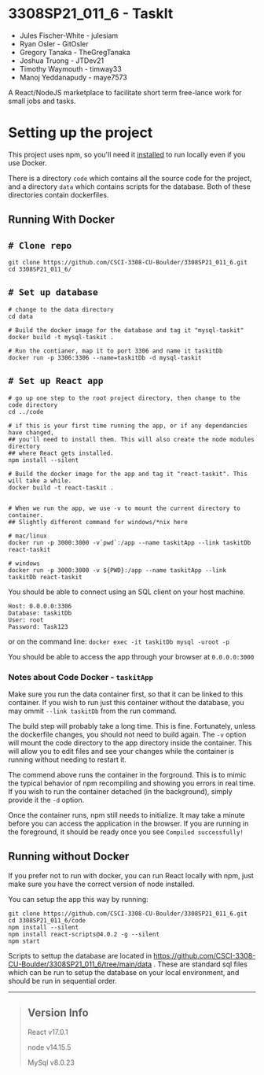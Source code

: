 # 3308SP21_011_6 - TaskIt

* Jules Fischer-White - julesiam
* Ryan Osler - GitOsler
* Gregory Tanaka - TheGregTanaka
* Joshua Truong - JTDev21
* Timothy Waymouth - timway33
* Manoj Yeddanapudy - maye7573


A React/NodeJS marketplace to facilitate short term free-lance work for small jobs and tasks.


# **Setting up the project**

This project uses npm, so you'll need it [installed](https://www.npmjs.com/get-npm) to run locally even if you use Docker.

There is a directory `code` which contains all the source code for the project, and a directory `data` which contains scripts for the database. Both of these directories contain dockerfiles.

## **Running With Docker**

## `# Clone repo`
```
git clone https://github.com/CSCI-3308-CU-Boulder/3308SP21_011_6.git
cd 3308SP21_011_6/
```

## `# Set up database`
```
# change to the data directory
cd data

# Build the docker image for the database and tag it "mysql-taskit"
docker build -t mysql-taskit .

# Run the contianer, map it to port 3306 and name it taskitDb
docker run -p 3306:3306 --name=taskitDb -d mysql-taskit
```

## `# Set up React app`
```
# go up one step to the root project directory, then change to the code directory
cd ../code

# if this is your first time running the app, or if any dependancies have changed, 
## you'll need to install them. This will also create the node modules directory 
## where React gets installed.
npm install --silent

# Build the docker image for the app and tag it "react-taskit". This will take a while.
docker build -t react-taskit .


# When we run the app, we use -v to mount the current directory to container. 
## Slightly different command for windows/*nix here

# mac/linux
docker run -p 3000:3000 -v`pwd`:/app --name taskitApp --link taskitDb react-taskit

# windows
docker run -p 3000:3000 -v ${PWD}:/app --name taskitApp --link taskitDb react-taskit
```

You should be able to connect using an SQL client on your host machine.
```
Host: 0.0.0.0:3306
Database: taskitDb
User: root
Password: Task123
```

or on the command line: `docker exec -it taskitDb mysql -uroot -p`

You should be able to access the app through your browser at `0.0.0.0:3000`

### Notes about Code Docker - `taskitApp`

Make sure you run the data container first, so that it can be linked to this container. If you wish to run just this container without the database, you may ommit `--link taskitDb` from the run command.

The build step will probably take a long time. This is fine. Fortunately, unless the dockerfile changes, you should not need to build again. The `-v` option will mount the code directory to the app directory inside the container. This will allow you to edit files and see your changes while the container is running without needing to restart it.

The commend above runs the container in the forground. This is to mimic the typical behavior of npm recompiling and showing you errors in real time. If you wish to run the container detached (in the background), simply provide it the `-d` option.

Once the container runs, npm still needs to initialize. It may take a minute before you can access the application in the browser. If you are running in the foreground, it should be ready once you see `Compiled successfully!`


## **Running without Docker**

If you prefer not to run with docker, you can run React locally with npm, just make sure you have the correct version of node installed.

You can setup the app this way by running:
```
git clone https://github.com/CSCI-3308-CU-Boulder/3308SP21_011_6.git
cd 3308SP21_011_6/code
npm install --silent
npm install react-scripts@4.0.2 -g --silent
npm start
```

Scripts to settup the database are located in https://github.com/CSCI-3308-CU-Boulder/3308SP21_011_6/tree/main/data . These are standard sql files which can be run to setup the database on your local environment, and should be run in sequential order.

---

> ## Version Info
> React v17.0.1
>
> node v14.15.5
>
> MySql v8.0.23

